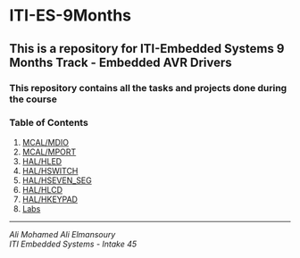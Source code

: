 # ITI-ES-9Months
## This is a repository for ITI-Embedded Systems 9 Months Track - Embedded AVR Drivers
### This repository contains all the tasks and projects done during the course

### **Table of Contents**

1. [MCAL/MDIO](COTS/Components/MCAL/MDIO/)
2. [MCAL/MPORT](COTS/Components/MCAL/MPORT/)
3. [HAL/HLED](COTS/Components/HAL/HLED/)
4. [HAL/HSWITCH](COTS/Components/HAL/HSWITCH/)
5. [HAL/HSEVEN_SEG](COTS/Components/HAL/HSEVEN_SEG/)
6. [HAL/HLCD](COTS/Components/HAL/HLCD/)
7. [HAL/HKEYPAD](COTS/Components/HAL/HKEYPAD/)
8. [Labs](COTS/APP/)

---

*Ali Mohamed Ali Elmansoury*  
*ITI Embedded Systems - Intake 45*
